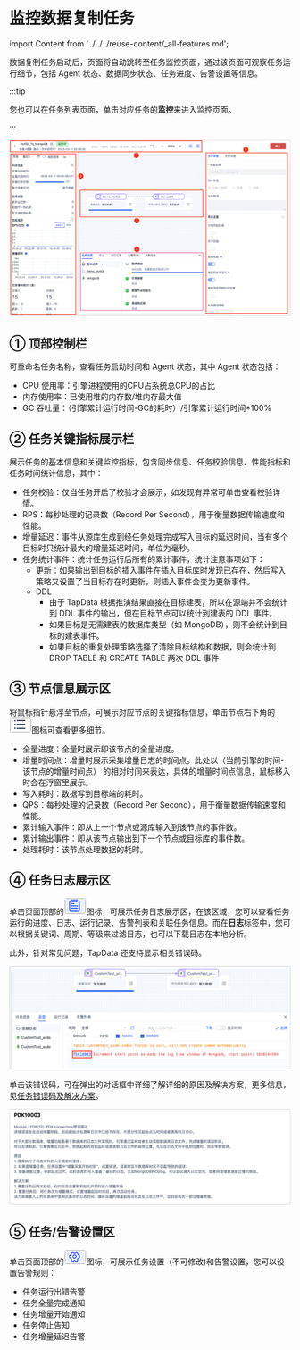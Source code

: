 # 监控数据复制任务
import Content from '../../../reuse-content/_all-features.md';

<Content />

数据复制任务启动后，页面将自动跳转至任务监控页面，通过该页面可观察任务运行细节，包括 Agent 状态、数据同步状态、任务进度、告警设置等信息。

:::tip

您也可以在任务列表页面，单击对应任务的**监控**来进入监控页面。

:::

![](../../../images/monitor_copy_task_overview_cn.png)



## ① 顶部控制栏

可重命名任务名称，查看任务启动时间和 Agent 状态，其中 Agent 状态包括：

* CPU 使用率：引擎进程使用的CPU占系统总CPU的占比
* 内存使用率：已使用堆的内存数/堆内存最大值
* GC 吞吐量：（引擎累计运行时间-GC的耗时）/引擎累计运行时间*100%



## ② 任务关键指标展示栏

展示任务的基本信息和关键监控指标，包含同步信息、任务校验信息、性能指标和任务时间统计信息，其中：

* 任务校验：仅当任务开启了校验才会展示，如发现有异常可单击查看校验详情。
* RPS：每秒处理的记录数（Record Per Second），用于衡量数据传输速度和性能。
* 增量延迟：事件从源库生成到经任务处理完成写入目标的延迟时间，当有多个目标时只统计最大的增量延迟时间，单位为毫秒。
* 任务统计事件：统计任务运行后所有的累计事件，统计注意事项如下：
  * 更新：如果输出到目标的插入事件在插入目标库时发现已存在，然后写入策略又设置了当目标存在时更新，则插入事件会变为更新事件。
  * DDL
    * 由于 TapData 根据推演结果直接在目标建表，所以在源端并不会统计到 DDL 事件的输出，但在目标节点可以统计到建表的 DDL 事件。
    * 如果目标是无需建表的数据库类型（如 MongoDB），则不会统计到目标的建表事件。
    - 如果目标的重复处理策略选择了清除目标结构和数据，则会统计到 DROP TABLE 和 CREATE TABLE 两次 DDL 事件



## ③ 节点信息展示区

将鼠标指针悬浮至节点，可展示对应节点的关键指标信息，单击节点右下角的![](../../../images/node_more_icon.png)图标可查看更多细节。

- 全量进度：全量时展示即该节点的全量进度。
- 增量时间点：增量时展示采集增量日志的时间点。此处以（当前引擎的时间-该节点的增量时间点） 的相对时间来表达，具体的增量时间点信息，鼠标移入时会在浮窗里展示。
- 写入耗时：数据写到目标端的耗时。
- QPS：每秒处理的记录数（Record Per Second），用于衡量数据传输速度和性能。
- 累计输入事件：即从上一个节点或源库输入到该节点的事件数。
- 累计输出事件：即从该节点输出到下一个节点或目标库的事件数。
- 处理耗时：该节点处理数据的耗时。



## ④ <span id="error-code">任务日志展示区</span>

单击页面顶部的![](../../../images/view_log_icon.png)图标，可展示任务日志展示区，在该区域，您可以查看任务运行的进度、日志、运行记录、告警列表和关联任务信息。而在**日志**标签中，您可以根据关键词、周期、等级来过滤日志，也可以下载日志在本地分析。

此外，针对常见问题，TapData 还支持显示相关错误码。

![错误码](../../../images/error_log_code.png)

单击该错误码，可在弹出的对话框中详细了解详细的原因及解决方案，更多信息，见[任务错误码及解决方案](../../../troubleshooting/error-code.md)。

![错误码详情](../../../images/error_code_pdk10003.png)





## ⑤ 任务/告警设置区

单击页面顶部的![](../../../images/task_setting_icon.png)图标，可展示任务设置（不可修改)和告警设置，您可以设置告警规则：

* 任务运行出错告警
* 任务全量完成通知
* 任务增量开始通知
* 任务停止告知
* 任务增量延迟告警

